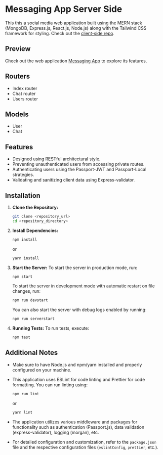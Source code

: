 # Messaging App Server Side
This this a social media web application built using the MERN stack (MongoDB, Express.js, React.js, Node.js) along with the Tailwind CSS framework for styling.
Check out the [client-side repo](https://github.com/LaythAlqadhi/messaging-app-client-side).

## Preview
Check out the web application [Messaging App](https://messaging-app-three.vercel.app) to explore its features.

## Routers
- Index router
- Chat router
- Users router

## Models
- User
- Chat

## Features
- Designed using RESTful architectural style.
- Preventing unauthenticated users from accessing private routes.
- Authenticating users using the Passport-JWT and Passport-Local strategies.
- Validating and sanitizing client data using Express-validator.

## Installation
1. **Clone the Repository:**
   ```bash
   git clone <repository_url>
   cd <repository_directory>
   ```

2. **Install Dependencies:**
   ```bash
   npm install
   ```

   or

   ```bash
   yarn install
   ```

3. **Start the Server:**
   To start the server in production mode, run:
   ```bash
   npm start
   ```

   To start the server in development mode with automatic restart on file changes, run:
   ```bash
   npm run devstart
   ```

   You can also start the server with debug logs enabled by running:
   ```bash
   npm run serverstart
   ```

4. **Running Tests:**
   To run tests, execute:
   ```bash
   npm test
   ```

## Additional Notes
- Make sure to have Node.js and npm/yarn installed and properly configured on your machine.
- This application uses ESLint for code linting and Prettier for code formatting. You can run linting using:
  ```bash
  npm run lint
  ```
  or
  ```bash
  yarn lint
  ```

- The application utilizes various middleware and packages for functionality such as authentication (Passport.js), data validation (express-validator), logging (morgan), etc.
- For detailed configuration and customization, refer to the `package.json` file and the respective configuration files (`eslintConfig`, `prettier`, etc.).
